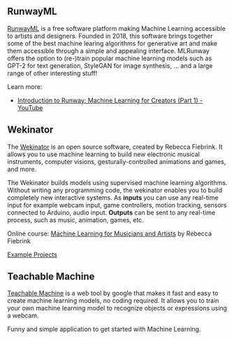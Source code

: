 ## RunwayML

[RunwayML](https://runwayml.com/) is a free software platform making Machine Learning accessible to artists and designers. Founded in 2018, this software brings together some of the best machine learing algorithms for generative art and make them accessible through a simple and appealing interface. MLRunway offers the option to (re-)train popular machine learning models such as GPT-2 for text generation, StyleGAN for image synthesis, … and a large range of other interesting stuff!

Learn more:

- [Introduction to Runway: Machine Learning for Creators (Part 1) - YouTube](https://www.youtube.com/watch?v=ARnf4ilr9Hc)

## Wekinator

The [Wekinator](http://www.wekinator.org/) is an open source software, created by Rebecca Fiebrink. It allows you to use machine learning to build new electronic musical instruments, computer visions, gesturally-controlled animations and games, and more.

The Wekinator builds models using supervised machine learning algorithms.
Without writing any programming code, the wekinator enables you to build completely new interactive systems. As **inputs** you can use any real-time input for example webcam input, game controllers, motion tracking, sensors connected to Arduino, audio
input. **Outputs** can be sent to any real-time process, such as music, animation, games, etc.

Online course: [Machine Learning for Musicians and Artists](https://www.kadenze.com/courses/machine-learning-for-musicians-and-artists/info) by Rebecca Fiebrink

[Example Projects](http://www.wekinator.org/example-projects/)

## Teachable Machine

[Teachable Machine](https://teachablemachine.withgoogle.com/) is a web tool by google that makes it fast and easy to create machine learning models, no coding required. It allows you to train your own machine learning model to recognize objects or expressions using a webcam.

Funny and simple application to get started with Machine Learning.
